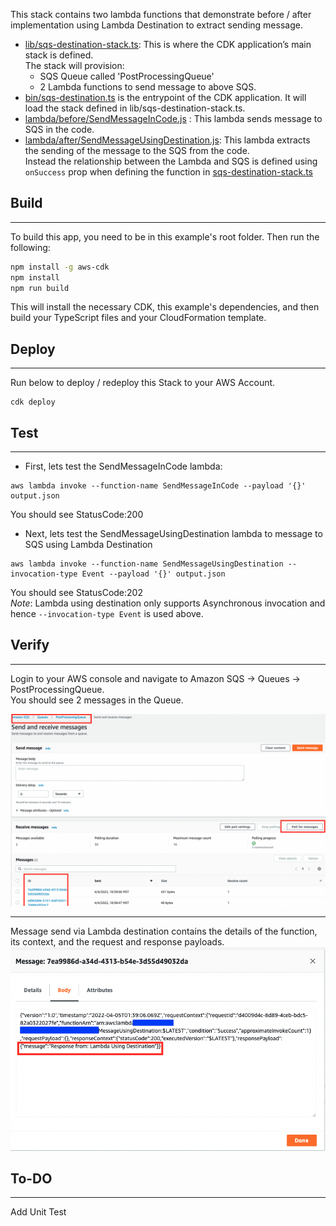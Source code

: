 This stack contains two lambda functions that demonstrate before / after implementation using Lambda Destination to extract sending message.
- [lib/sqs-destination-stack.ts](lib/sqs-destination-stack.ts): This is where the CDK application’s main stack is defined.  
   The stack will provision:  
   - SQS Queue called 'PostProcessingQueue'
   - 2 Lambda functions to send message to above SQS.
- [bin/sqs-destination.ts](bin/sqs-destination.ts) is the entrypoint of the CDK application. It will load the stack defined in lib/sqs-destination-stack.ts.
- [lambda/before/SendMessageInCode.js](lambda/before/SendMessageInCode.js) : This lambda sends message to SQS in the code.
- [lambda/after/SendMessageUsingDestination.js](lambda/after/SendMessageUsingDestination.js): This lambda extracts the sending of the message to the SQS from the code.  
Instead the relationship between the Lambda and SQS is defined using `onSuccess` prop when defining the function in [sqs-destination-stack.ts](lib/sqs-destination-stack.ts)  

## Build
---
To build this app, you need to be in this example's root folder. Then run the following:

```bash
npm install -g aws-cdk
npm install
npm run build
```

This will install the necessary CDK, this example's dependencies, and then build your TypeScript files and your CloudFormation template.

## Deploy
---
Run below to deploy / redeploy this Stack to your AWS Account.
``` 
cdk deploy
```


## Test
---
- First, lets test the SendMessageInCode lambda:
``` 
aws lambda invoke --function-name SendMessageInCode --payload '{}' output.json
```
You should see StatusCode:200

- Next, lets test the SendMessageUsingDestination lambda to message to SQS using Lambda Destination
 ``` 
 aws lambda invoke --function-name SendMessageUsingDestination --invocation-type Event --payload '{}' output.json
 ``` 
You should see StatusCode:202    
*Note*: Lambda using destination only supports Asynchronous invocation and hence `--invocation-type Event` is used above.


## Verify
---
Login to your AWS console and navigate to Amazon SQS -> Queues -> PostProcessingQueue.  
You should see 2 messages in the Queue.   

![Queue](sqs.png)

---
Message send via Lambda destination contains the details of the function, its context, and the request and response payloads. 
![DestinationMessage](DestinationMessage.png)

## To-DO 
--- 
Add Unit Test